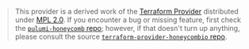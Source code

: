 > This provider is a derived work of the [Terraform Provider](https://github.com/honeycombio/terraform-provider-honeycombio)
> distributed under [MPL 2.0](https://www.mozilla.org/en-US/MPL/2.0/). If you encounter a bug or missing feature,
> first check the [`pulumi-honeycomb` repo](https://github.com/thejokersthief/pulumi-honeycomb/issues); however, if that doesn't turn up anything,
> please consult the source [`terraform-provider-honeycombio` repo](https://github.com/honeycombio/terraform-provider-honeycombio/issues).
